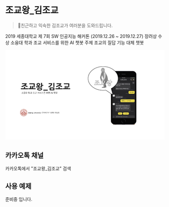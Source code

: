 # 조교왕_김조교
> 친근하고 익숙한 김조교가 여러분을 도와드립니다.

2019 세종대학교 제 7회 SW 인공지능 해커톤 (2019.12.26 ~ 2019.12.27) 장려상 수상
소융대 학과 조교 서비스를 위한 AI 챗봇 주제
조교의 질답 기능 대체 챗봇

![](./img01.jpeg)

## 카카오톡 채널

카카오톡에서 "조교왕_김조교" 검색

## 사용 예제

준비중 입니다.
